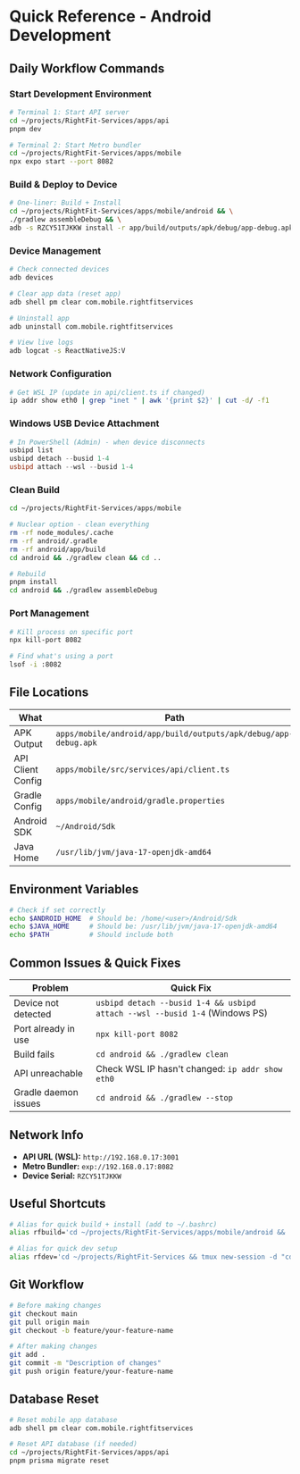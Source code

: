 # Quick Reference - Android Development

## Daily Workflow Commands

### Start Development Environment

```bash
# Terminal 1: Start API server
cd ~/projects/RightFit-Services/apps/api
pnpm dev

# Terminal 2: Start Metro bundler
cd ~/projects/RightFit-Services/apps/mobile
npx expo start --port 8082
```

### Build & Deploy to Device

```bash
# One-liner: Build + Install
cd ~/projects/RightFit-Services/apps/mobile/android && \
./gradlew assembleDebug && \
adb -s RZCY51TJKKW install -r app/build/outputs/apk/debug/app-debug.apk
```

### Device Management

```bash
# Check connected devices
adb devices

# Clear app data (reset app)
adb shell pm clear com.mobile.rightfitservices

# Uninstall app
adb uninstall com.mobile.rightfitservices

# View live logs
adb logcat -s ReactNativeJS:V
```

### Network Configuration

```bash
# Get WSL IP (update in api/client.ts if changed)
ip addr show eth0 | grep "inet " | awk '{print $2}' | cut -d/ -f1
```

### Windows USB Device Attachment

```powershell
# In PowerShell (Admin) - when device disconnects
usbipd list
usbipd detach --busid 1-4
usbipd attach --wsl --busid 1-4
```

### Clean Build

```bash
cd ~/projects/RightFit-Services/apps/mobile

# Nuclear option - clean everything
rm -rf node_modules/.cache
rm -rf android/.gradle
rm -rf android/app/build
cd android && ./gradlew clean && cd ..

# Rebuild
pnpm install
cd android && ./gradlew assembleDebug
```

### Port Management

```bash
# Kill process on specific port
npx kill-port 8082

# Find what's using a port
lsof -i :8082
```

## File Locations

| What | Path |
|------|------|
| APK Output | `apps/mobile/android/app/build/outputs/apk/debug/app-debug.apk` |
| API Client Config | `apps/mobile/src/services/api/client.ts` |
| Gradle Config | `apps/mobile/android/gradle.properties` |
| Android SDK | `~/Android/Sdk` |
| Java Home | `/usr/lib/jvm/java-17-openjdk-amd64` |

## Environment Variables

```bash
# Check if set correctly
echo $ANDROID_HOME  # Should be: /home/<user>/Android/Sdk
echo $JAVA_HOME     # Should be: /usr/lib/jvm/java-17-openjdk-amd64
echo $PATH          # Should include both
```

## Common Issues & Quick Fixes

| Problem | Quick Fix |
|---------|-----------|
| Device not detected | `usbipd detach --busid 1-4 && usbipd attach --wsl --busid 1-4` (Windows PS) |
| Port already in use | `npx kill-port 8082` |
| Build fails | `cd android && ./gradlew clean` |
| API unreachable | Check WSL IP hasn't changed: `ip addr show eth0` |
| Gradle daemon issues | `cd android && ./gradlew --stop` |

## Network Info

- **API URL (WSL):** `http://192.168.0.17:3001`
- **Metro Bundler:** `exp://192.168.0.17:8082`
- **Device Serial:** `RZCY51TJKKW`

## Useful Shortcuts

```bash
# Alias for quick build + install (add to ~/.bashrc)
alias rfbuild='cd ~/projects/RightFit-Services/apps/mobile/android && ./gradlew assembleDebug && adb -s RZCY51TJKKW install -r app/build/outputs/apk/debug/app-debug.apk'

# Alias for quick dev setup
alias rfdev='cd ~/projects/RightFit-Services && tmux new-session -d "cd apps/api && pnpm dev" \; split-window "cd apps/mobile && npx expo start --port 8082" \; attach'
```

## Git Workflow

```bash
# Before making changes
git checkout main
git pull origin main
git checkout -b feature/your-feature-name

# After making changes
git add .
git commit -m "Description of changes"
git push origin feature/your-feature-name
```

## Database Reset

```bash
# Reset mobile app database
adb shell pm clear com.mobile.rightfitservices

# Reset API database (if needed)
cd ~/projects/RightFit-Services/apps/api
pnpm prisma migrate reset
```
